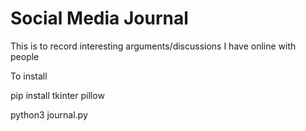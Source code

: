 # Social Media Journal
 This is to record interesting arguments/discussions I have online with people

To install

pip install tkinter pillow

python3 journal.py
